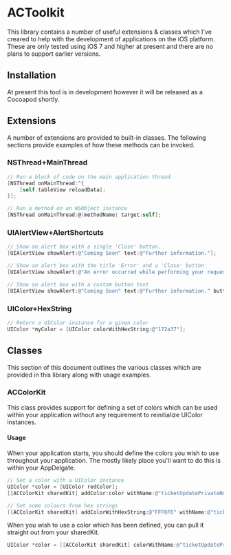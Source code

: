 # ACToolkit

This library contains a number of useful extensions & classes which I've creared to help with the development of applications on the iOS platform. These are only tested using iOS 7 and higher at present and there are no plans to support earlier versions.

## Installation

At present this tool is in development however it will be released as a Cocoapod shortly.

## Extensions

A number of extensions are provided to built-in classes. The following sections provide examples of how these methods can be invoked.

### NSThread+MainThread

```objective-c
// Run a block of code on the main application thread
[NSThread onMainThread:^{
    [self.tableView reloadData];
}];

// Run a method on an NSObject instance
[NSThread onMainThread:@(methodName) target:self];
```

### UIAlertView+AlertShortcuts

```objective-c
// Show an alert box with a single 'Close' button.
[UIAlertView showAlert:@"Coming Soon" text:@"Further information."];

// Show an alert box with the title 'Error' and a 'Close' button'
[UIAlertView showAlert:@"An error occurred while performing your request."];

// Show an alert box with a custom button text
[UIAlertView showAlert:@"Coming Soon" text:@"Further information." button:@"OK - thanks!"];

```

### UIColor+HexString

```objective-c
// Return a UIColor instance for a given color
UIColor *myColor = [UIColor colorWithHexString:@"172a37"];
```

## Classes

This section of this document outlines the various classes which are provided in this library along with usage examples.

### ACColorKit

This class provides support for defining a set of colors which can be used within your application without any requirement to reinitialize UIColor instances.

#### Usage

When your application starts, you should define the colors you wish to use throughout your application. The mostly likely place you'll want to do this is within your AppDelgate.

```objective-c
// Set a color with a UIColor instance
UIColor *color = [UIColor redColor];
[[ACColorKit sharedKit] addColor:color withName:@"ticketUpdatePrivateNote"];

// Set some colours from hex strings
[[ACColorKit sharedKit] addColorWithHexString:@"FFF6F6" withName:@"ticketUpdatePrivateNote"];
```

When you wish to use a color which has been defined, you can pull it straight out from your sharedKit.

```objective-c
UIColor *color = [[ACColorKit sharedKit] colorWithName:@"ticketUpdatePrivateNote"];
```
